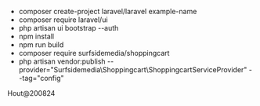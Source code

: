 - composer create-project laravel/laravel example-name
- composer require laravel/ui
- php artisan ui bootstrap --auth
- npm install
- npm run build
- composer require surfsidemedia/shoppingcart
- php artisan vendor:publish --provider="Surfsidemedia\Shoppingcart\ShoppingcartServiceProvider" --tag="config"

Hout@200824


